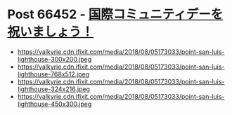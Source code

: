 # Post 66452 - [国際コミュニティデーを祝いましょう！](https://www.ifixit.com/News/66452/%e5%9b%bd%e9%9a%9b%e3%82%b3%e3%83%9f%e3%83%a5%e3%83%8b%e3%83%86%e3%82%a3%e3%83%87%e3%83%bc%e3%82%92%e7%a5%9d%e3%81%84%e3%81%be%e3%81%97%e3%82%87%e3%81%86%ef%bc%81)

- https://valkyrie.cdn.ifixit.com/media/2018/08/05173033/point-san-luis-lighthouse-300x200.jpeg
- https://valkyrie.cdn.ifixit.com/media/2018/08/05173033/point-san-luis-lighthouse-768x512.jpeg
- https://valkyrie.cdn.ifixit.com/media/2018/08/05173033/point-san-luis-lighthouse-324x216.jpeg
- https://valkyrie.cdn.ifixit.com/media/2018/08/05173033/point-san-luis-lighthouse-450x300.jpeg
